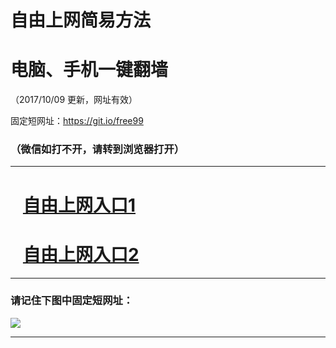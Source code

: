 ﻿# 自由上网简易方法

# 电脑、手机一键翻墙

（2017/10/09 更新，网址有效）

固定短网址：https://git.io/free99

### （微信如打不开，请转到浏览器打开）


***





# &nbsp;&nbsp; <a href="http://ft16801523.fwq-tz-1001.info/fwqtz01.html?t=100900117626 " target="_blank">自由上网入口1</a>
# &nbsp;&nbsp; <a href="http://ft2895027962.fwq-tz-1002.info/fwqtz02.html?t=10090015402 " target="_blank">自由上网入口2</a>
***

### 请记住下图中固定短网址：

<img src="https://s3-us-west-2.amazonaws.com/fwq-1001/yjfq-20170905okok.png" /> 


***

